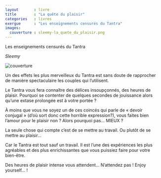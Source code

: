 ```yaml
---
layout       : livre
title        : "La quête du plaisir"
categories   : livres
exergue      : "Les enseignements censurés du Tantra"
images:
  couverture : sleemy-la_quete_du_plaisir.png
---
```


Les enseignements censurés du Tantra

*Sleemy*

![couverture](../../images-livres/sleemy-la_quete_du_plaisir.png)

Un des effets les plus merveilleux du Tantra est sans doute de rapprocher de manière spectaculaire les couples qui l’utilisent.

Le Tantra vous fera connaître des délices insoupçonnés, des heures de plaisir. Pourquoi se contenter de quelques secondes de jouissance alors qu’une extase prolongée est à votre portée ?

À moins que vous ne soyez un de ces coincés qui parle de « devoir conjugal » (d’où sort donc cette horrible expression?), vous faites bien l’amour pour le plaisir non ? Alors pourquoi pas... MIEUX ?

La seule chose qui compte c’est de se mettre au travail. Ou plutôt de se mettre au plaisir...

Car le Tantra est tout sauf un travail. Il est l’une des expériences les plus agréables et des plus enrichissantes que vous puissiez faire pour votre bien-être.

Des heures de plaisir intense vous attendent... N’attendez pas ! Enjoy yourself... !
